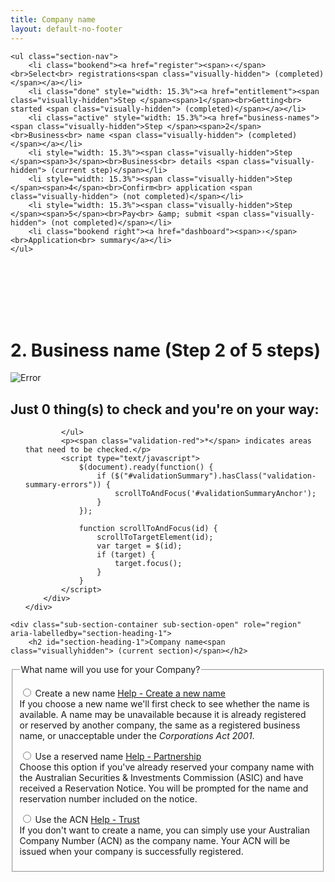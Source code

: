 ```yaml
---
title: Company name
layout: default-no-footer
---
```


<style>
	input[disabled] {
		text-transform: none;
		font-style: italic;
		font-weight: 300;
	}
</style>
<div class="progress-container" style="padding-bottom: 85px">
	<div class="progress-bar">
		<span id="progress-percent" role="progressbar" aria-valuetext="step 3 of 5 steps" style="width:32%"></span>
	</div><!-- meter -->

	<ul class="section-nav">
		<li class="bookend"><a href="register"><span>‹</span><br>Select<br> registrations<span class="visually-hidden"> (completed)</span></a></li>
		<li class="done" style="width: 15.3%"><a href="entitlement"><span class="visually-hidden">Step </span><span>1</span><br>Getting<br> started <span class="visually-hidden"> (completed)</span></a></li>
		<li class="active" style="width: 15.3%"><a href="business-names"><span class="visually-hidden">Step </span><span>2</span><br>Business<br> name <span class="visually-hidden"> (completed)</span></a></li>
		<li style="width: 15.3%"><span class="visually-hidden">Step </span><span>3</span><br>Business<br> details <span class="visually-hidden"> (current step)</span></li>
		<li style="width: 15.3%"><span class="visually-hidden">Step </span><span>4</span><br>Confirm<br> application <span class="visually-hidden"> (not completed)</span></li>
		<li style="width: 15.3%"><span class="visually-hidden">Step </span><span>5</span><br>Pay<br> &amp; submit <span class="visually-hidden"> (not completed)</span></li>
		<li class="bookend right"><a href="dashboard"><span>›</span><br>Application<br> summary</a></li>
	</ul>
</div>
<main class="wrapper">
    


<h1 id="heading" tabindex="-1">2. Business name <span role="progressbar">(Step 2 of 5 steps)</span></h1>

<form action="/registration/businessname?appId=10303" enctype="multipart/form-data" id="sobrsform" method="post">    <div style="display: none">
        <input name="__RequestVerificationToken" type="hidden" value="MdUPkRfXBebtP91fAs71E8aL3URVNP9KJU5eCmeQLQpEVU0Bh4-8sXTdH0wM3W6hrn9MkPXdCQxyH7RX9Nd1vt3kFtQKI8biF6Gt2t7yQNfT46r9Imz30Tm2XyUyBnhFv5VNC9HRHJxRinBlO0_I0Q2">
        <input id="__c__ApplicationId" name="__c__ApplicationId" type="hidden" value="r8grSNNEkpDh8zxz17LriQ==">
        <input id="__c__isDisplayContentKey" name="__c__isDisplayContentKey" type="hidden" value="YRBk3UFuGeCu5zo+Lao/Qw==">

<input id="__c__Sections_0__View" name="__c__Sections[0].View" type="hidden" value="7DJ8Wdyn+gLGFC6m0H01Jw=="><input id="__c__Sections_0__Title" name="__c__Sections[0].Title" type="hidden" value="ngMmc2IPLQ7DOlkNK1YXNQ=="><input id="__c__Sections_1__View" name="__c__Sections[1].View" type="hidden" value="gVKItIenoyTgG8sPddX+rQ=="><input id="__c__Sections_1__Title" name="__c__Sections[1].Title" type="hidden" value="ULCTZSZXjtsrNwDqwSi+Xg==">
<input id="__c__Registrations_0_" name="__c__Registrations[0]" type="hidden" value="/4pu/HURh44V1/ejVGQIEQ=="><input id="__c__Registrations_1_" name="__c__Registrations[1]" type="hidden" value="Ku6Gy+Kjj+YP2qPJPHJzxQ=="><input id="__c__Registrations_2_" name="__c__Registrations[2]" type="hidden" value="z5GyAIlGkn4RLFR84HSFHg==">    </div>
    <div id="ajax-container-for-businessname">
        <input id="__c__SectionIndexId" name="__c__SectionIndexId" type="hidden" value="BfNQIa39YHWRsVvADavFng==">


<div id="validationSummary" class="validation-summary-valid validation-container clearfix" data-valmsg-summary="true">
    <div class="grid-row">
        <div class="validation-summary-icon">
            <img src="/content/img/ico-alert-red.png" alt="Error">
        </div>
        <div class="validation-message">
            <h2><a id="validationSummaryAnchor" tabindex="-1">Just <span id="validation-error-count">0</span> thing(s) to check and you're on your way:</a>
            </h2>
            <ul class="validation-message-errors">
                

            </ul>
            <p><span class="validation-red">*</span> indicates areas that need to be checked.</p>
            <script type="text/javascript">
                $(document).ready(function() {
                    if ($("#validationSummary").hasClass("validation-summary-errors")) {
                        scrollToAndFocus('#validationSummaryAnchor');
                    }
                });

                function scrollToAndFocus(id) {
                    scrollToTargetElement(id);
                    var target = $(id);
                    if (target) {
                        target.focus();
                    }
                }
            </script>
        </div>
    </div>
</div>


    <div class="sub-section-container sub-section-open" role="region" aria-labelledby="section-heading-1">
        <h2 id="section-heading-1">Company name<span class="visuallyhidden"> (current section)</span></h2>

<div class="sub-section-content">
    <fieldset id="fieldsetBusinessEntityTypes" class="col12 required margin-bottom-075">
        <legend class="larger">
            What name will you use for your Company? 
        </legend>
            <div class="grid-row">
                <div class="col12 custom-controls">
                    <p>
                        <input class="ajax-radio" id="have-name" name="name-type" type="radio" value="1">
                        <label for="have-name" id="entitytype_ind_lbl">
                            Create a new name <a class="cd-btn help" href="#help-entitlemententitytypeind"><span>Help - Create a new name</span></a>
                            <br><span class="field-note">If you choose a new name we'll first check to see whether the name is available. A name may be unavailable because it is already registered or reserved by another company, the same as a registered business name, or unacceptable under the <em>Corporations Act 2001</em>.</span>
                        </label>
                    </p>
                </div>
            </div>
            <div class="grid-row">
                <div class="col12 custom-controls">
                    <p>
                        <input class="ajax-radio" id="use-reserved" name="name-type" type="radio" value="2">
                        <label for="use-reserved" id="entitytype_ptr_lbl">
                            Use a reserved name <a class="cd-btn help" href="#help-entitlemententitytypeptr"><span>Help - Partnership</span></a>
                            <br><span class="field-note">Choose this option if you've already reserved your company name with the Australian Securities & Investments Commission (ASIC) and have received a Reservation Notice. You will be prompted for the name and reservation number included on the notice.</span>
                        </label>
                    </p>
                </div>
            </div>
            <div class="grid-row">
                <div class="col12 custom-controls">
                    <p>
                        <input class="ajax-radio" id="use-acn" name="name-type" type="radio" value="3">
                        <label for="use-acn" id="entitytype_trt_lbl">
                            Use the ACN <a class="cd-btn help" href="#help-entitlemententitytypetrt"><span>Help - Trust</span></a>
                            <br><span class="field-note">If you don't want to create a name, you can simply use your Australian Company Number (ACN) as the company name. Your ACN will be issued when your company is successfully registered.</span>
                        </label>
                    </p>
                </div>
            </div>
					<div id="create-name" class="grid-row clearfix" style="display: none;">
			<h3>Add Company name</h3>
                    <div id="enter-co-name" class="col11 last padding-bottom-1">
						<div id="reservation-no" class="grid-row" style="display: none;">
							<div>
								<label for="reservation-number">Reservation number</label>
							</div>
							<div>
								<input id="reservation-number" name="CompanyName.ReservationNumber" type="text" value="555473221"><br>
								<span class="field-note">Must have 9 digits.</span>
							</div>
						</div>
                        <div class="card clearfix">
                            <div class="form-row">
                                <div>
                                    <label for="name-input">Company name<span class="visuallyhidden"> - text will convert to uppercase</span></label><a class="cd-btn help" href="#help-companynamehelp"><span>Help - Company name format</span></a><br>
                                    <input class="uppercase normaliseOrganisationName" id="name-input" name="CompanyName.ProposedCompanyName" type="text" value="BIRD PERSON">

<label class="visuallyhidden" for="legal-element">Legal element</label><select id="legal-element" name="CompanyName.NewNameLegalElementId" style="max-width:12em;"><option value="">Select legal element...</option>
<option selected="selected" value="1" selected>PTY LTD</option>
<option value="2">PTY LTD.</option>
<option value="3">PTY LIMITED</option>
<option value="4">PTY. LTD</option>
<option value="5">PTY. LTD.</option>
<option value="6">PTY. LIMITED</option>
<option value="7">PROPRIETARY LTD</option>
<option value="8">PROPRIETARY LTD.</option>
<option value="9">PROPRIETARY LIMITED</option>
</select>
                                    <button class="btn btn-inline btn-default ajax-button" data-ajax-target="ajax-container-for-businessname" data-busy-message="Searching for Company name" id="search-co-name" name="UBe3XYnW0cDfkvNrWSTsgZ66UPRQnvBd5cx4eevWmyk=" type="button" value="__cvg__EQclQ8ujmkGcz0q1StEHYaZMdR2rve8VVE4QqMcsKwU=">Check</button><br>
                                    <span  id="name-note" class="field-note">Text entered here will convert to uppercase letters.</span>
                                </div>
                            </div>
                        </div>

                    </div>
					<div id="co-search-results" class="col11 last padding-bottom-1" style="display: none;">
<div class="result-container">
    <div class="result-row">
        <div class="result-cell cell-icon">

                <img src="{{ site.baseurl }}/img/ico-tick-green.png" alt="Success" style="width: 50px !important;">
        </div>
        <div class="result-cell cell-detail">
            <h3>BIRD PERSON PTY LTD</h3>

<blockquote>The name is available to be used as a business name.</blockquote>        </div>
        <div class="result-cell cell-action">
<button class="btn btn-inline btn-default ajax-button no-margin-right" data-ajax-target="ajax-container-for-businessname" id="add-companyname-btn" name="cFN+dlHznQVVGUMNxtPTq/Y85v9g6fnieQ2Dpcc3VU0=" type="button" value="__cvg__PZZycx0H44zNydgxWXBc/ofxZVfvuRgl7EwctEL3ljY=">Add this name</button>                <br>


            <a href="javascript:void(0);" class="smaller ajax-link" data-ajax-action="zDBJ5TQEw7wSW4gqWFMXmzQHd0wECRAw1MksApvCtgU=" data-ajax-value="__cvg__yd03VqC6NwNCvyWyDUnJeLIE1WqDiUSPhQETihmksIBZf/Dc2HHPM6IabROhJ7tN" data-ajax-target="ajax-container-for-businessname">Search for something else</a>
        </div>

    </div>
</div>



<p><strong>Registering a company name doesn't give you exclusive rights over the use of a name. </strong>It's also a good idea to check that the name isn't already a website name or trade mark. </p>

<p>Expand the links below to see available domain names and information on trade marks.</p>


<div style="display: none">
    <input id="ApplicationId" name="ApplicationId" type="hidden" value="10303">
    <input id="DomainSearchName" name="DomainSearchName" type="hidden" value="BIRD PERSON">
</div>
<div class="grid-row clearfix">
    <script type="text/javascript" src="/scripts/pages/shared/domainname.js?v=636463591900468037"></script>
    <div class="col12 last">
        <h3 id="domain-names" style="margin: .5em">
            <a href="javascript:void(0);" style="text-decoration: none !important;"><span class="fa fa-plus"></span> Domain names</a>
        </h3>

    </div>
</div>
<div class="grid-row clearfix">
    <script type="text/javascript" src="/scripts/pages/shared/trademarksearch.js?v=636505673429134240"></script>
    <div class="col12 last">
        <h3 id="trade-marks" style="margin: .5em">
            <a href="javascript:void(0);" style="text-decoration: none !important;"><span class="fa fa-plus"></span> Trade marks</a>
        </h3>
    </div>
</div>

                    </div>
					<div id="co-name-added" class="col11 last padding-bottom-1" style="display: none;">
<div class="cart-container">
    <div class="result-row result-row fade-in fade-in-inherit">
        <div class="result-cell cell-icon">
                <img src="{{ site.baseurl }}/img/ico-tick-green.png" alt="Success" style="width: 50px !important;">
        </div>
        <div class="result-cell cell-detail">
            <h3 id="added-co-name">BIRD PERSON PTY LTD</h3>

<blockquote id="tagline">The name is available to be used as a business name.</blockquote>


        </div>

        <div class="result-cell cell-action">
            
            <a id="deleteCompanyNameLink" class="remove margin-left-075" href="javascript:void(0);">
                <span>Remove</span>
            </a>
        </div>
    </div>

</div>
<div class="result-row">
</div>

<div id="dialogRemoveCompanyName" style="display: none;">
    <h1>Confirm remove</h1>
    <p>Are you sure you want to remove this company name?</p>
    <button class="btn btn-default ajax-button" data-ajax-target="ajax-container-for-businessname" name="z1tOU6MUt9J3vy/3fwHt2wwvV73Fo4UlDX6wNX6HAXs=" type="button" value="__cvg__7SbV06TrfnuMGDUNWKUx0n0EpUAWgFc6FP+D+8N9mnM=">Yes, remove</button>
    <a href="javascript:void(0);" class="margin-left-075" onclick="javascript: $('.vaCloseButton').trigger('click');">Cancel</a>
</div><div id="new-name-warning" class="card clearfix" style="display: none;"><p><strong>Please note:</strong> The availability of a proposed name may change before you lodge the form. Check the confirmation and payment pages for changes.</p></div>

                    </div>
		</div>
		<div id="add-bn-question" class="clearfix margin-bottom-075" style="display: none;">
			<div class="grid-row">
				<div class="col11 last">
					<p class="label">Do you need to register any additional business names?<br /><span class="field-note">If you want to operate under a name that is different to your Company name, then you will need to register it as a business name.</span></p>
					<div class="radio-toggle">
						<label class="label-left" for="bn-yes"><input id="bn-yes" type="radio" name="bn-question" ><span>Yes</span></label>
						<label class="label-right" for="bn-no"><input id="bn-no" type="radio" name="bn-question"><span>No</span></label>
					</div>
				</div>
			</div>
		</div>
		<div id="business-names" style="display: none;">
			<h3>Add Business names</h3>
			<div id="names-added" style="display: none;">
				<div class="cart-container">
					<div id="reg-phoenix" class="result-row fade-in fade-in-inherit">
						<div class="result-cell cell-icon">
							<img src="{{ site.baseurl }}/img/ico-tick-green.png" alt="Success" style="width: 50px !important">
						</div>
						<div class="result-cell cell-detail">
							<h2>PHOENIX PERSON <a class="cd-btn help" href="#help-businessnameaddedavailable"><span>Help - Name available</span></a></h2>
							
				Business name added. <blockquote>The name is available to be used as a business name.</blockquote>
						</div>
						<div class="result-cell cell-action">
							<label class="visuallyhidden" for="BusinessNames_AddedBusinessNames_0__SelectedPrice">Select duration:</label><select class="registration-duration ajax-option" data-ajax-action="BR63RJhxzvKG6WBEQi/6UXSq76QhlrIJyG4EV/hKiUI=" data-ajax-value="__cvg__sAQJDPSEzYUU1JuBOGCum/9UVKlpOi6njWJMpK/RdotEzs4IamAxF7P7f5J03hHI" id="BusinessNames_AddedBusinessNames_0__SelectedPrice" name="BusinessNames.AddedBusinessNames[0].SelectedPrice"><option selected="selected" value="35">1 year $35</option>
							<option value="82" selected>3 years $82</option>
							</select>                <span class="subtotal">AU $82.00</span>         
							&nbsp;
							<a id="BusinessNames_AddedBusinessNames_0__Remove" class="remove" href="javascript:void(0);" data-ajax-id="2E1yyffxbM77cMN+d3Wu7Q=="><span>Remove</span></a>
						</div>
					</div> 
					<div id="dialogRemoveBusinessName" style="display: none;">
						<h1>Confirm remove</h1>
						<p>Are you sure you want to remove this business name?</p>
						<button class="btn btn-default ajax-button" data-ajax-target="ajax-container-for-businessname" name="abHW/fUQJkdQx4EOphA4DRhxupo0k+iDz8AzqnOpLts=" type="button" value="__cvg__sOvQZyQHohkAipsyLUjYGBe+6+uBFrvCo/IXriHuDtoU+lACEDnKe+775F/d1z4K">Yes, remove</button>
						<a href="javascript:void(0);" class="margin-left-075" onclick="javascript: $('.vaCloseButton').trigger('click');">Cancel</a>
					</div>
				</div>
				<div id="row-total" class="cart-container">
					<div class="result-row">
						<div class="result-cell cell-total">
							<p>Total: AU $82.00</p>
						</div>
					</div>
				</div>
			</div>

			<div id="reg-tip" class="registration-tip margin-top-075" style="display: none;">
				<p><strong>Please note</strong>: The availability of a proposed name may change before you lodge the form. Check the confirmation and payment pages for changes.</p>
			</div>
			
			<div id="input-bn" class="card clearfix">
				<div class="form-row">
					<p>
						<label for="bn-text-input">Search for a business name<span class="visuallyhidden"> - text will convert to uppercase</span></label><br>
						<input class="uppercase enter-click-button normaliseOrganisationName" id="bn-text-input" name="BusinessNames.BusinessNameSearchText" type="text" value="PHOENIX PERSON">
						<button class="btn btn-inline ajax-button" data-ajax-target="ajax-container-for-businessname" data-busy-message="Searching for business name" id="check-bn-btn" name="7KVIUXqyFVicyHfSkLCbUitSRob4nBqS5ycImFOd6Gg=" type="button" value="__cvg__sQN7pFoSVr1LCdQaudROkoWHh18VkNBHpFh0k1WgLcZJY57idkp+lIc3+zyqSGEJ">Check</button>
						<br>
						<span class="field-note">Text entered here will convert to uppercase letters.</span>
					</p>
				</div>
			</div>
					<div id="bn-checked" style="display: none;">
				<div class="result-container">
					<div class="result-row">
						<div class="result-cell cell-icon">
							<img src="{{ site.baseurl }}/img/ico-tick-green.png" alt="Success" style="width: 50px !important">
						</div>
						<div class="result-cell cell-detail">
							<h2>PHOENIX PERSON</h2>

			<blockquote>The name is available to be used as a business name.</blockquote>            </div>
						<div class="result-cell cell-action">
			<label class="visuallyhidden" for="BusinessNames_SearchedBusinessName_SelectedPrice">Select duration:</label><select class="registration-duration" id="BusinessNames_SearchedBusinessName_SelectedPrice" name="BusinessNames.SearchedBusinessName.SelectedPrice"><option value="35">1 year $35</option>
			<option value="82" selected>3 year $82</option>
			</select><button class="btn btn-inline btn-default ajax-button no-margin-right" data-ajax-target="ajax-container-for-businessname" id="add-bn-btn" name="s0AM2cEcevWHLPREs3/kBrAQhWSAMvA6193n3FZxZ9Y=" type="button" value="__cvg__JX8ISNbDS8ZJka9hmOcBZzoxVXv0NWscTrKzHKoXBzQ=">Add this name</button>                        <br>
									<a href="javascript:void(0);" class="smaller ajax-link" data-ajax-action="dkjvG7xyk/YBGzt9LJvEjhkFvEHCjwx2NUdpoWS6f8w=" data-ajax-value="__cvg__mxiGP8cP8vxMW16f/IVUMho+Ny1/PKfOBzRbXWt6S0Ol4Tfgm4cT/Dc4AP0uuy4B" data-ajax-target="ajax-container-for-businessname">Search for something else</a>
						</div>
					</div>
				</div>
				<p><strong>Registering a business name doesn't give you exclusive rights over the use of a name. </strong>It's also a good idea to check that the name isn't already a website name or trade mark. </p>
				<p>Expand the links below to see available domain names and information on trade marks.</p>
				<div class="col12 last">
					<h3 id="domain-names" style="margin: .25em;">
						<a href="javascript:void(0);" style="text-decoration: none !important;"><span class="fa fa-plus"></span> Domain names</a>
					</h3>
				</div>
				<div class="col12 last">
					<h3 id="domain-names" style="margin: .25em;">
						<a href="javascript:void(0);" style="text-decoration: none !important;"><span class="fa fa-plus"></span> Trade marks</a>
					</h3>
				</div>
			</div>
		</div>
    </fieldset>


    <hr>

    <div class="controls-container">
		<div class="controls-content">
			<button class="btn cancel" name="wNjv11HSL2eBWG4934fyzQ==" type="submit" value="__cvg__3Vm2adfQYvusabNtBnBi9w==">Previous</button>
			<button class="btn btn-default next" disabled="disabled" id="next-btn" type="submit" value="">Save and continue</button>
		</div>
	</div>
</div>

    </div>

    </div>
</form>

</main>
<script>
	$(document).ready(function() {
		$("html, body").animate({
			scrollTop: $("#section-heading-1").offset().top
		}, 200);
		$("input[name=name-type]").click(function() {
			resetState();
			var id = $(this)[0].id;
			$("#reservation-no").toggle(id === "use-reserved");
			$("#name-input").attr("disabled", id === "use-acn");
			$("#name-input").val(id==="use-acn"?"Your company name will be the ACN":"BIRD PERSON");
			$("#search-co-name").html(id==="have-name"?"Check":"Add");
			$("#next-companyname-btn").attr("disabled", id==="have-name");
			$("#create-name").show('fast');
			$("html, body").animate({
				scrollTop: $("#create-name").offset().top
			}, 200);
			switch($(this)[0].id) {
				case "have-name":
					$("#name-input").focus();
					break;
				case "use-reserved":
					$("#reservation-number").focus();
					break;
				case "use-acn":
					$("#legal-element").focus();
					break;
			}
			
		});
		$("#search-co-name").click(function() {
			if ($(this).html() === "Check") {
				window.setTimeout(function() {
					$.blockUI({ message: '<p id="loading-status" role="progressbar" aria-valuetext="loading">Searching for Company name <img class="loading-ellipsis" src="{{site.baseurl}}/img/ellipsis.gif" /></p>' });
				}, 1000);
				window.setTimeout(function() {
					$.unblockUI();
					$("#enter-co-name").hide();
					$("#co-search-results").show();
					$("html, body").animate({
						scrollTop: $("#create-name").offset().top
					}, 200);
				}, 3500);
			} else {
				$("#enter-co-name").hide();
				$("#new-name-warning").hide();
				$("#co-name-added").show();
				if ($("#use-reserved").is(":checked")) {
					$("#tagline").html("Reservation number: 555473221");
				} else {
					$("#added-co-name").html("<em>_ _ _&nbsp;&nbsp;_ _ _&nbsp;&nbsp;_ _ _</em>&nbsp;&nbsp;PTY LTD");
					$("#tagline").html("Your ACN will be used as your company name.");
				}
				$("#add-bn-question").show();
				$("html, body").animate({
					scrollTop: $("#add-bn-question").offset().top
				}, 200);
			}
		});
		$("#add-companyname-btn").click(function() {
			$("#co-search-results").hide();
			$("#co-name-added").show();
			$("#new-name-warning").show();
			$("#next-bn-btn").attr("disabled", false);
			$("#add-bn-question").show();
			$("html, body").animate({
				scrollTop: $("#add-bn-question").offset().top
			}, 200);
		});
		$("input[name=bn-question]").click(function() {
			if ($(this)[0].id === "bn-yes") {
				$("#business-names").show();
				$("#bn-text-input").focus();
				$("#next-btn").attr("disabled", true);
				$("html, body").animate({
					scrollTop: $("#business-names").offset().top
				}, 200);
			} else {
				$("#business-names").hide();
				$("#next-btn").attr("disabled", false);
			}
		});
		$("#check-bn-btn").click(function() {
			window.setTimeout(function() {
				$.blockUI({ message: '<p id="loading-status" role="progressbar" aria-valuetext="loading">Searching for Business name <img class="loading-ellipsis" src="{{site.baseurl}}/img/ellipsis.gif" /></p>' });
			}, 1000);
			window.setTimeout(function() {
				$.unblockUI();
				$("#input-bn").hide();
				$("#bn-checked").show();
			}, 3500);
		});
		$("#add-bn-btn").click(function() {
			$("#bn-checked").hide();
			$("#names-added").show();
			$("#reg-tip").show();
			$("#bn-text-input").val("");
			$("#add-bn-heading").html("Add another business name?")
			$("#input-bn").show();
			$("#next-btn").attr("disabled", false);
			$("#bn-text-input").focus();
			$("html, body").animate({
				scrollTop: $("#business-names").offset().top
			}, 200);
		});
	});
	
	function resetState() {
		$("#reg-tip, #business-names, #add-bn-question, #new-name-warning, #co-search-results, #names-added, #co-name-added, #reservation-no, #create-name").hide();
		$("#enter-co-name").show();
		$("input[name=bn-question]").removeAttr("checked");
		$("#bn-text-input").val("PHOENIX PERSON");
	}

</script>